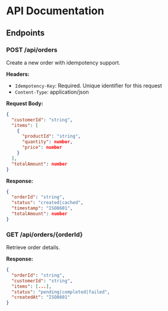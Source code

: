 # API Documentation

## Endpoints

### POST /api/orders
Create a new order with idempotency support.

**Headers:**
- `Idempotency-Key`: Required. Unique identifier for this request
- `Content-Type`: application/json

**Request Body:**
```json
{
  "customerId": "string",
  "items": [
    {
      "productId": "string",
      "quantity": number,
      "price": number
    }
  ],
  "totalAmount": number
}
```

**Response:**
```json
{
  "orderId": "string",
  "status": "created|cached",
  "timestamp": "ISO8601",
  "totalAmount": number
}
```

### GET /api/orders/{orderId}
Retrieve order details.

**Response:**
```json
{
  "orderId": "string",
  "customerId": "string",
  "items": [...],
  "status": "pending|completed|failed",
  "createdAt": "ISO8601"
}
```
